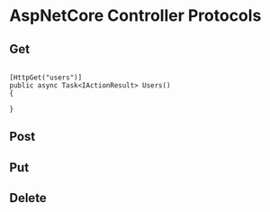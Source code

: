 # AspNetCore Controller Protocols

## Get
```

[HttpGet("users")]
public async Task<IActionResult> Users()
{

}
```


## Post

## Put

## Delete
